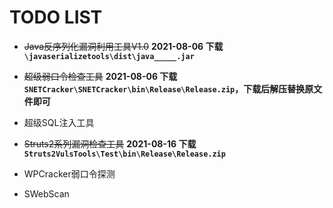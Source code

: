 # TODO LIST

- ~~Java反序列化漏洞利用工具V1.0~~ **2021-08-06 下载`\javaserializetools\dist\java_____.jar`**

- ~~超级弱口令检查工具~~ **2021-08-06 下载`SNETCracker\SNETCracker\bin\Release\Release.zip`，下载后解压替换原文件即可**
- 超级SQL注入工具
- ~~Struts2系列漏洞检查工具~~ **2021-08-16 下载`Struts2VulsTools\Test\bin\Release\Release.zip`**
- WPCracker弱口令探测
- SWebScan

